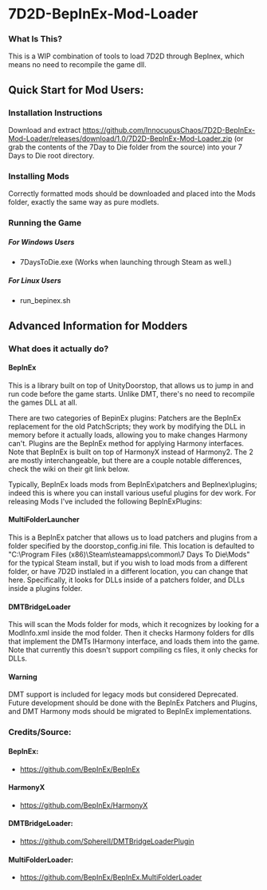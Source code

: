 # 7D2D-BepInEx-Mod-Loader

### What Is This?
This is a WIP combination of tools to load 7D2D through BepInex, which means no need to recompile the game dll.



## Quick Start for Mod Users:
### Installation Instructions
Download and extract https://github.com/InnocuousChaos/7D2D-BepInEx-Mod-Loader/releases/download/1.0/7D2D-BepInEx-Mod-Loader.zip (or grab the contents of the 7Day to Die folder from the source) into your 7 Days to Die root directory.
### Installing Mods
Correctly formatted mods should be downloaded and placed into the Mods folder, exactly the same way as pure modlets.
### Running the Game
##### For Windows Users
- 7DaysToDie.exe (Works when launching through Steam as well.)
##### For Linux Users
- run_bepinex.sh



## Advanced Information for Modders
### What does it actually do?
#### BepInEx
This is a library built on top of UnityDoorstop, that allows us to jump in and run code before the game starts. Unlike DMT, there's no need to recompile the games DLL at all.

There are two categories of BepinEx plugins:
Patchers are the BepInEx replacement for the old PatchScripts; they work by modifying the DLL in memory before it actually loads, allowing you to make changes Harmony can't.
Plugins are the BepInEx method for applying Harmony interfaces. Note that BepInEx is built on top of HarmonyX instead of Harmony2. The 2 are mostly interchangeable, but there are a couple notable differences, check the wiki on their git link below.

Typically, BepInEx loads mods from BepInEx\patchers and BepInex\plugins; indeed this is where you can install various useful plugins for dev work. For releasing Mods I've included the following BepInExPlugins:

#### MultiFolderLauncher
This is a BepInEx patcher that allows us to load patchers and plugins from a folder specified by the doorstop_config.ini file. This location is defaulted to "C:\Program Files (x86)\Steam\steamapps\common\7 Days To Die\Mods" for the typical Steam install, but if you wish to load mods from a different folder, or have 7D2D instlaled in a different location, you can change that here. Specifically, it looks for DLLs inside of a patchers folder, and DLLs inside a plugins folder.

#### DMTBridgeLoader
This will scan the Mods folder for mods, which it recognizes by looking for a ModInfo.xml inside the mod folder. Then it checks Harmony folders for dlls that implement the DMTs IHarmony interface, and loads them into the game. Note that currently this doesn't support compiling cs files, it only checks for DLLs.

#### Warning
DMT support is included for legacy mods but considered Deprecated. Future development should be done with the BepInEx Patchers and Plugins, and DMT Harmony mods should be migrated to BepInEx implementations.



### Credits/Source:
#### BepInEx:
- https://github.com/BepInEx/BepInEx
#### HarmonyX
- https://github.com/BepInEx/HarmonyX
#### DMTBridgeLoader:
- https://github.com/SphereII/DMTBridgeLoaderPlugin
#### MultiFolderLoader:
- https://github.com/BepInEx/BepInEx.MultiFolderLoader
